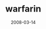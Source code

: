 ---
title: warfarin
articlename: >-
  A test of financial incentives to improve warfarin adherence
date: '2008-03-14'
summary: >-
  A daily lottery-based financial incentive demonstrated the potential for significant improvements in missed doses of warfarin and time out of INR range.
authors: >-
  Kevin G Volpp, George Loewenstein, Andrea B Troxel, Jalpa Doshi, Maureen Price, Mitchell Laskin and Stephen E Kimmel
externallink: 'https://bmchealthservres.biomedcentral.com/articles/10.1186/1472-6963-8-272'
journal: BMC Hlth Srv Res
---